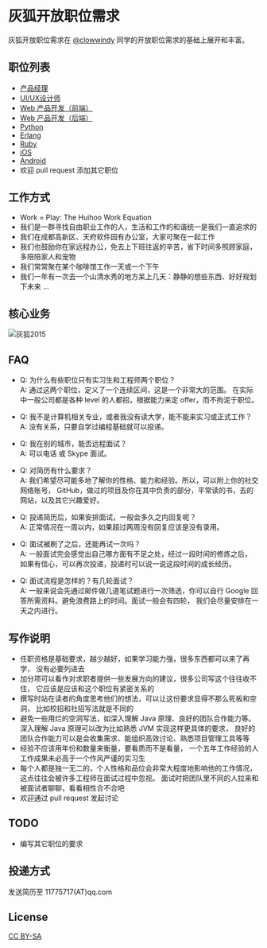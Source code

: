 灰狐开放职位需求
============

灰狐开放职位需求在 [@clowwindy](https://github.com/clowwindy) 同学的开放职位需求的基础上展开和丰富。

职位列表
--------
- [产品经理]
- [UI/UX设计师]
- [Web 产品开发（前端）]
- [Web 产品开发（后端）]
- [Python]
- [Erlang]
- [Ruby]
- [iOS]
- [Android]
- 欢迎 pull request 添加其它职位

工作方式
--------
- Work = Play: The Huihoo Work Equation
- 我们是一群寻找自由职业工作的人，生活和工作的和谐统一是我们一直追求的
- 我们在成都高新区、天府软件园有办公室，大家可聚在一起工作
- 我们也鼓励你在家远程办公，免去上下班往返的辛苦，省下时间多照顾家庭，多陪陪家人和宠物
- 我们常常聚在某个咖啡馆工作一天或一个下午
- 我们一年有一次去一个山清水秀的地方呆上几天：静静的想些东西、好好规划下未来 ...

核心业务
--------
![灰狐2015](http://code.huihoo.com/uploads/huihoo/team/856f5861e0/%E7%81%B0%E7%8B%903%E5%A4%A7%E8%B5%B0%E5%90%91.png)

FAQ
---

- Q: 为什么有些职位只有实习生和工程师两个职位？  
  A: 通过这两个职位，定义了一个连续区间，这是一个非常大的范围。
     在实际中一般公司都是各种 level 的人都招，根据能力来定 offer，而不拘泥于职位。

- Q: 我不是计算机相关专业，或者我没有读大学，能不能来实习或正式工作？  
  A: 没有关系，只要自学过编程基础就可以投递。

- Q: 我在别的城市，能否远程面试？  
  A: 可以电话 或 Skype 面试。

- Q: 对简历有什么要求？  
  A: 我们希望尽可能多地了解你的性格、能力和经验。所以，可以附上你的社交网络账号，
     GitHub，做过的项目及你在其中负责的部分，平常读的书，去的网站，以及其它兴趣爱好。

- Q: 投递简历后，如果安排面试，一般会多久之内回复呢？  
  A: 正常情况在一周以内，如果超过两周没有回复应该是没有录用。

- Q: 面试被刷了之后，还能再试一次吗？  
  A: 一般面试完会感觉出自己哪方面有不足之处，经过一段时间的修炼之后，
     如果有信心，可以再次投递，投递时可以说一说这段时间的成长经历。

- Q: 面试流程是怎样的？有几轮面试？  
  A: 一般来说会先通过邮件做几道笔试题进行一次筛选，你可以自行 Google
     回答所需资料。避免浪费路上的时间。面试一般会有四轮，
     我们会尽量安排在一天之内进行。

写作说明
--------

- 任职资格是基础要求，越少越好，如果学习能力强，很多东西都可以来了再学，
  没有必要列进去
- 加分项可以看作对求职者提供一些发展方向的建议，很多公司写这个往往收不住，
  它应该是应该和这个职位有紧密关系的
- 撰写时站在读者的角度思考他们的想法，可以让这份要求显得不那么死板和空洞，
  比如校招和社招写法就是不同的
- 避免一些用烂的空洞写法，如深入理解 Java 原理、良好的团队合作能力等。
  深入理解 Java 原理可以改为比如熟悉 JVM 实现这样更具体的要求，
  良好的团队合作能力可以是会收集需求、能组织高效讨论、熟悉项目管理工具等等
- 经验不应该用年份和数量来衡量，要看质而不是看量，
  一个五年工作经验的人工作成果未必高于一个作风严谨的实习生
- 每个人都是独一无二的，个人性格和品位会非常大程度地影响他的工作情况，
  这点往往会被许多工程师在面试过程中忽视。
  面试时把团队里不同的人拉来和被面试者聊聊，看看相性合不合吧
- 欢迎通过 pull request 发起讨论

TODO
----

- 编写其它职位的要求

投递方式
--------

发送简历至 11775717(AT)qq.com

License
-------

[CC BY-SA]


[CC BY-SA]: https://creativecommons.org/licenses/by-sa/4.0/
[产品经理]:     jobs/Product-manager.md
[UI/UX设计师]:  jobs/UI-UX-designer.md
[Web 产品开发（前端）]:   jobs/Web-front.md
[Python]:    jobs/Python.md
[Erlang]:    jobs/Erlang.md
[Ruby]:      jobs/Ruby.md
[iOS]:      jobs/iOS.md
[Android]:  jobs/Android.md
[Web 产品开发（后端）]: jobs/Web-backend.md
